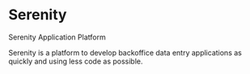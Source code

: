Serenity
========

Serenity Application Platform

Serenity is a platform to develop backoffice data entry applications as quickly and using less code as possible.
